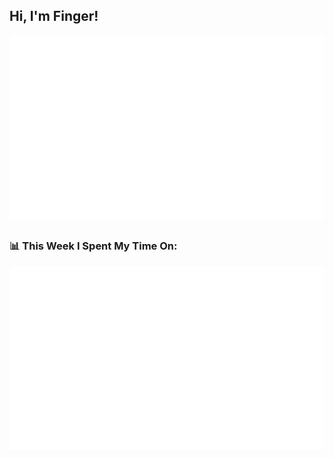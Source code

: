 <h2> Hi, I'm Finger!</h2>

<img align="right" src="https://raw.githubusercontent.com/spianmo/github-stats/master/generated/overview.svg#gh-light-mode-only">

<!-- <img align="right" height="160em" src="https://github-readme-stats-eight-theta.vercel.app/api/top-langs/?username=spianmo&layout=compact&langs_count=8&theme=algolia"/>	 -->
	
```go
package main

type Me struct {
	Name   string
	Job    string
	Code   string
	Skills string
}

func main() {
	me := &Me{
		Name:   "Finger",
		Job:    "Client-side Engineer",
		Code:   "Java and C++ and Others",
		Skills: "Android Security NLP ^o^",
	}
	_ = me
}
```


<h3>📊 This Week I Spent My Time On:</h3>
<img align='right' src="https://raw.githubusercontent.com/spianmo/github-stats/master/generated/languages.svg#gh-light-mode-only">

<!--START_SECTION:waka-->

```text
Python                 25 hrs 51 mins  ███████████████████████░░   91.39 %
Text                   1 hr 5 mins     █░░░░░░░░░░░░░░░░░░░░░░░░   03.87 %
requirements.txt       21 mins         ▒░░░░░░░░░░░░░░░░░░░░░░░░   01.25 %
Batchfile              15 mins         ▒░░░░░░░░░░░░░░░░░░░░░░░░   00.89 %
Qt Style Sheets file   13 mins         ▒░░░░░░░░░░░░░░░░░░░░░░░░   00.80 %
Vue.js                 8 mins          ░░░░░░░░░░░░░░░░░░░░░░░░░   00.49 %
```

<!--END_SECTION:waka-->
